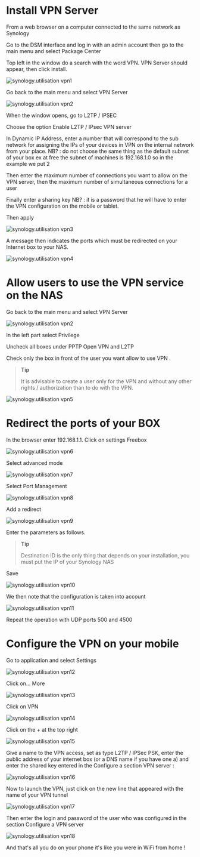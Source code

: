 Install VPN Server 
====================

From a web browser on a computer connected to the same network as
Synology

Go to the DSM interface and log in with an admin account then
go to the main menu and select Package Center

Top left in the window do a search with the word VPN.
VPN Server should appear, then click install.

![synology.utilisation vpn1](images/synology.utilisation_vpn1.png)

Go back to the main menu and select VPN Server

![synology.utilisation vpn2](images/synology.utilisation_vpn2.png)

When the window opens, go to L2TP / IPSEC

Choose the option Enable L2TP / IPsec VPN server

In Dynamic IP Address, enter a number that will correspond to the sub
network for assigning the IPs of your devices in VPN on the internal network
from your place. NB? : do not choose the same thing as the
default subnet of your box ex at free the subnet of
machines is 192.168.1.0 so in the example we put 2

Then enter the maximum number of connections you want to allow
on the VPN server, then the maximum number of simultaneous connections
for a user

Finally enter a sharing key NB? : it is a password that he
will have to enter the VPN configuration on the mobile or tablet.

Then apply

![synology.utilisation vpn3](images/synology.utilisation_vpn3.png)

A message then indicates the ports which must be redirected on your
Internet box to your NAS.

![synology.utilisation vpn4](images/synology.utilisation_vpn4.png)

Allow users to use the VPN service on the NAS 
===============================================================

Go back to the main menu and select VPN Server

![synology.utilisation vpn2](images/synology.utilisation_vpn2.png)

In the left part select Privilege

Uncheck all boxes under PPTP Open VPN and L2TP

Check only the box in front of the user you want
allow to use VPN .

> **Tip**
>
> It is advisable to create a user only for the VPN
> and without any other rights / authorization than to do with the VPN.

![synology.utilisation vpn5](images/synology.utilisation_vpn5.png)

Redirect the ports of your BOX 
===============================

In the browser enter 192.168.1.1. Click on settings
Freebox

![synology.utilisation vpn6](images/synology.utilisation_vpn6.png)

Select advanced mode

![synology.utilisation vpn7](images/synology.utilisation_vpn7.png)

Select Port Management

![synology.utilisation vpn8](images/synology.utilisation_vpn8.png)

Add a redirect

![synology.utilisation vpn9](images/synology.utilisation_vpn9.png)

Enter the parameters as follows.

> **Tip**
>
> Destination ID is the only thing that depends on your installation,
> you must put the IP of your Synology NAS

Save

![synology.utilisation vpn10](images/synology.utilisation_vpn10.png)

We then note that the configuration is taken into account

![synology.utilisation vpn11](images/synology.utilisation_vpn11.png)

Repeat the operation with UDP ports 500 and 4500

Configure the VPN on your mobile 
==================================

Go to application and select Settings

![synology.utilisation vpn12](images/synology.utilisation_vpn12.png)

Click on… More

![synology.utilisation vpn13](images/synology.utilisation_vpn13.png)

Click on VPN

![synology.utilisation vpn14](images/synology.utilisation_vpn14.png)

Click on the + at the top right

![synology.utilisation vpn15](images/synology.utilisation_vpn15.png)

Give a name to the VPN access, set as type L2TP / IPSec PSK, enter
the public address of your internet box (or a DNS name if you have one
a) and enter the shared key entered in the Configure a section
VPN server :

![synology.utilisation vpn16](images/synology.utilisation_vpn16.png)

Now to launch the VPN, just click on the new
line that appeared with the name of your VPN tunnel

![synology.utilisation vpn17](images/synology.utilisation_vpn17.png)

Then enter the login and password of the user who was
configured in the section Configure a VPN server

![synology.utilisation vpn18](images/synology.utilisation_vpn18.png)

And that's all you do on your phone it's like you
were in WiFi from home !

